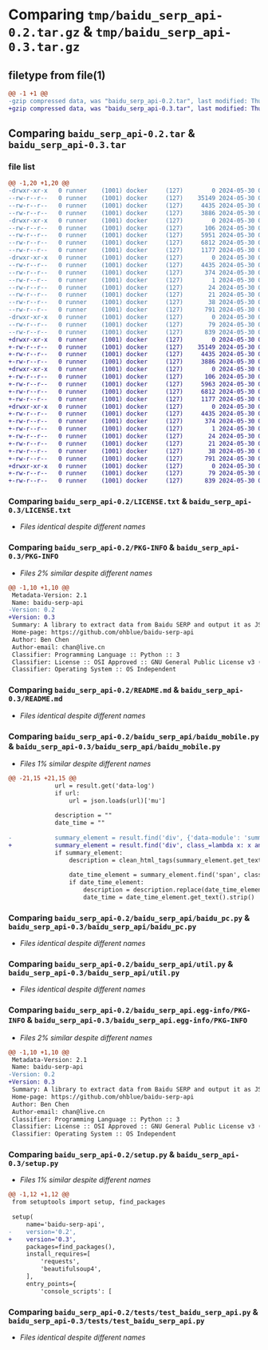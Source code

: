# Comparing `tmp/baidu_serp_api-0.2.tar.gz` & `tmp/baidu_serp_api-0.3.tar.gz`

## filetype from file(1)

```diff
@@ -1 +1 @@
-gzip compressed data, was "baidu_serp_api-0.2.tar", last modified: Thu May 30 03:27:42 2024, max compression
+gzip compressed data, was "baidu_serp_api-0.3.tar", last modified: Thu May 30 03:55:42 2024, max compression
```

## Comparing `baidu_serp_api-0.2.tar` & `baidu_serp_api-0.3.tar`

### file list

```diff
@@ -1,20 +1,20 @@
-drwxr-xr-x   0 runner    (1001) docker     (127)        0 2024-05-30 03:27:42.824005 baidu_serp_api-0.2/
--rw-r--r--   0 runner    (1001) docker     (127)    35149 2024-05-30 03:27:30.000000 baidu_serp_api-0.2/LICENSE.txt
--rw-r--r--   0 runner    (1001) docker     (127)     4435 2024-05-30 03:27:42.824005 baidu_serp_api-0.2/PKG-INFO
--rw-r--r--   0 runner    (1001) docker     (127)     3886 2024-05-30 03:27:30.000000 baidu_serp_api-0.2/README.md
-drwxr-xr-x   0 runner    (1001) docker     (127)        0 2024-05-30 03:27:42.820004 baidu_serp_api-0.2/baidu_serp_api/
--rw-r--r--   0 runner    (1001) docker     (127)      106 2024-05-30 03:27:30.000000 baidu_serp_api-0.2/baidu_serp_api/__init__.py
--rw-r--r--   0 runner    (1001) docker     (127)     5951 2024-05-30 03:27:30.000000 baidu_serp_api-0.2/baidu_serp_api/baidu_mobile.py
--rw-r--r--   0 runner    (1001) docker     (127)     6812 2024-05-30 03:27:30.000000 baidu_serp_api-0.2/baidu_serp_api/baidu_pc.py
--rw-r--r--   0 runner    (1001) docker     (127)     1177 2024-05-30 03:27:30.000000 baidu_serp_api-0.2/baidu_serp_api/util.py
-drwxr-xr-x   0 runner    (1001) docker     (127)        0 2024-05-30 03:27:42.824005 baidu_serp_api-0.2/baidu_serp_api.egg-info/
--rw-r--r--   0 runner    (1001) docker     (127)     4435 2024-05-30 03:27:42.000000 baidu_serp_api-0.2/baidu_serp_api.egg-info/PKG-INFO
--rw-r--r--   0 runner    (1001) docker     (127)      374 2024-05-30 03:27:42.000000 baidu_serp_api-0.2/baidu_serp_api.egg-info/SOURCES.txt
--rw-r--r--   0 runner    (1001) docker     (127)        1 2024-05-30 03:27:42.000000 baidu_serp_api-0.2/baidu_serp_api.egg-info/dependency_links.txt
--rw-r--r--   0 runner    (1001) docker     (127)       24 2024-05-30 03:27:42.000000 baidu_serp_api-0.2/baidu_serp_api.egg-info/requires.txt
--rw-r--r--   0 runner    (1001) docker     (127)       21 2024-05-30 03:27:42.000000 baidu_serp_api-0.2/baidu_serp_api.egg-info/top_level.txt
--rw-r--r--   0 runner    (1001) docker     (127)       38 2024-05-30 03:27:42.824005 baidu_serp_api-0.2/setup.cfg
--rw-r--r--   0 runner    (1001) docker     (127)      791 2024-05-30 03:27:30.000000 baidu_serp_api-0.2/setup.py
-drwxr-xr-x   0 runner    (1001) docker     (127)        0 2024-05-30 03:27:42.824005 baidu_serp_api-0.2/tests/
--rw-r--r--   0 runner    (1001) docker     (127)       79 2024-05-30 03:27:30.000000 baidu_serp_api-0.2/tests/__init__.py
--rw-r--r--   0 runner    (1001) docker     (127)      839 2024-05-30 03:27:30.000000 baidu_serp_api-0.2/tests/test_baidu_serp_api.py
+drwxr-xr-x   0 runner    (1001) docker     (127)        0 2024-05-30 03:55:42.742228 baidu_serp_api-0.3/
+-rw-r--r--   0 runner    (1001) docker     (127)    35149 2024-05-30 03:55:38.000000 baidu_serp_api-0.3/LICENSE.txt
+-rw-r--r--   0 runner    (1001) docker     (127)     4435 2024-05-30 03:55:42.742228 baidu_serp_api-0.3/PKG-INFO
+-rw-r--r--   0 runner    (1001) docker     (127)     3886 2024-05-30 03:55:38.000000 baidu_serp_api-0.3/README.md
+drwxr-xr-x   0 runner    (1001) docker     (127)        0 2024-05-30 03:55:42.742228 baidu_serp_api-0.3/baidu_serp_api/
+-rw-r--r--   0 runner    (1001) docker     (127)      106 2024-05-30 03:55:38.000000 baidu_serp_api-0.3/baidu_serp_api/__init__.py
+-rw-r--r--   0 runner    (1001) docker     (127)     5963 2024-05-30 03:55:38.000000 baidu_serp_api-0.3/baidu_serp_api/baidu_mobile.py
+-rw-r--r--   0 runner    (1001) docker     (127)     6812 2024-05-30 03:55:38.000000 baidu_serp_api-0.3/baidu_serp_api/baidu_pc.py
+-rw-r--r--   0 runner    (1001) docker     (127)     1177 2024-05-30 03:55:38.000000 baidu_serp_api-0.3/baidu_serp_api/util.py
+drwxr-xr-x   0 runner    (1001) docker     (127)        0 2024-05-30 03:55:42.742228 baidu_serp_api-0.3/baidu_serp_api.egg-info/
+-rw-r--r--   0 runner    (1001) docker     (127)     4435 2024-05-30 03:55:42.000000 baidu_serp_api-0.3/baidu_serp_api.egg-info/PKG-INFO
+-rw-r--r--   0 runner    (1001) docker     (127)      374 2024-05-30 03:55:42.000000 baidu_serp_api-0.3/baidu_serp_api.egg-info/SOURCES.txt
+-rw-r--r--   0 runner    (1001) docker     (127)        1 2024-05-30 03:55:42.000000 baidu_serp_api-0.3/baidu_serp_api.egg-info/dependency_links.txt
+-rw-r--r--   0 runner    (1001) docker     (127)       24 2024-05-30 03:55:42.000000 baidu_serp_api-0.3/baidu_serp_api.egg-info/requires.txt
+-rw-r--r--   0 runner    (1001) docker     (127)       21 2024-05-30 03:55:42.000000 baidu_serp_api-0.3/baidu_serp_api.egg-info/top_level.txt
+-rw-r--r--   0 runner    (1001) docker     (127)       38 2024-05-30 03:55:42.742228 baidu_serp_api-0.3/setup.cfg
+-rw-r--r--   0 runner    (1001) docker     (127)      791 2024-05-30 03:55:38.000000 baidu_serp_api-0.3/setup.py
+drwxr-xr-x   0 runner    (1001) docker     (127)        0 2024-05-30 03:55:42.742228 baidu_serp_api-0.3/tests/
+-rw-r--r--   0 runner    (1001) docker     (127)       79 2024-05-30 03:55:38.000000 baidu_serp_api-0.3/tests/__init__.py
+-rw-r--r--   0 runner    (1001) docker     (127)      839 2024-05-30 03:55:38.000000 baidu_serp_api-0.3/tests/test_baidu_serp_api.py
```

### Comparing `baidu_serp_api-0.2/LICENSE.txt` & `baidu_serp_api-0.3/LICENSE.txt`

 * *Files identical despite different names*

### Comparing `baidu_serp_api-0.2/PKG-INFO` & `baidu_serp_api-0.3/PKG-INFO`

 * *Files 2% similar despite different names*

```diff
@@ -1,10 +1,10 @@
 Metadata-Version: 2.1
 Name: baidu-serp-api
-Version: 0.2
+Version: 0.3
 Summary: A library to extract data from Baidu SERP and output it as JSON objects
 Home-page: https://github.com/ohblue/baidu-serp-api
 Author: Ben Chen
 Author-email: chan@live.cn
 Classifier: Programming Language :: Python :: 3
 Classifier: License :: OSI Approved :: GNU General Public License v3 (GPLv3)
 Classifier: Operating System :: OS Independent
```

### Comparing `baidu_serp_api-0.2/README.md` & `baidu_serp_api-0.3/README.md`

 * *Files identical despite different names*

### Comparing `baidu_serp_api-0.2/baidu_serp_api/baidu_mobile.py` & `baidu_serp_api-0.3/baidu_serp_api/baidu_mobile.py`

 * *Files 1% similar despite different names*

```diff
@@ -21,15 +21,15 @@
             url = result.get('data-log')
             if url:
                 url = json.loads(url)['mu']
 
             description = ""
             date_time = ""
 
-            summary_element = result.find('div', {'data-module': 'summary'})
+            summary_element = result.find('div', class_=lambda x: x and 'summary-' in x)
             if summary_element:
                 description = clean_html_tags(summary_element.get_text().strip())
 
                 date_time_element = summary_element.find('span', class_='c-gap-right-small c-color-gray')
                 if date_time_element:
                     description = description.replace(date_time_element.get_text().strip(), '')
                     date_time = date_time_element.get_text().strip()
```

### Comparing `baidu_serp_api-0.2/baidu_serp_api/baidu_pc.py` & `baidu_serp_api-0.3/baidu_serp_api/baidu_pc.py`

 * *Files identical despite different names*

### Comparing `baidu_serp_api-0.2/baidu_serp_api/util.py` & `baidu_serp_api-0.3/baidu_serp_api/util.py`

 * *Files identical despite different names*

### Comparing `baidu_serp_api-0.2/baidu_serp_api.egg-info/PKG-INFO` & `baidu_serp_api-0.3/baidu_serp_api.egg-info/PKG-INFO`

 * *Files 2% similar despite different names*

```diff
@@ -1,10 +1,10 @@
 Metadata-Version: 2.1
 Name: baidu-serp-api
-Version: 0.2
+Version: 0.3
 Summary: A library to extract data from Baidu SERP and output it as JSON objects
 Home-page: https://github.com/ohblue/baidu-serp-api
 Author: Ben Chen
 Author-email: chan@live.cn
 Classifier: Programming Language :: Python :: 3
 Classifier: License :: OSI Approved :: GNU General Public License v3 (GPLv3)
 Classifier: Operating System :: OS Independent
```

### Comparing `baidu_serp_api-0.2/setup.py` & `baidu_serp_api-0.3/setup.py`

 * *Files 1% similar despite different names*

```diff
@@ -1,12 +1,12 @@
 from setuptools import setup, find_packages
 
 setup(
     name='baidu-serp-api',
-    version='0.2',
+    version='0.3',
     packages=find_packages(),
     install_requires=[
         'requests',
         'beautifulsoup4',
     ],
     entry_points={
         'console_scripts': [
```

### Comparing `baidu_serp_api-0.2/tests/test_baidu_serp_api.py` & `baidu_serp_api-0.3/tests/test_baidu_serp_api.py`

 * *Files identical despite different names*

